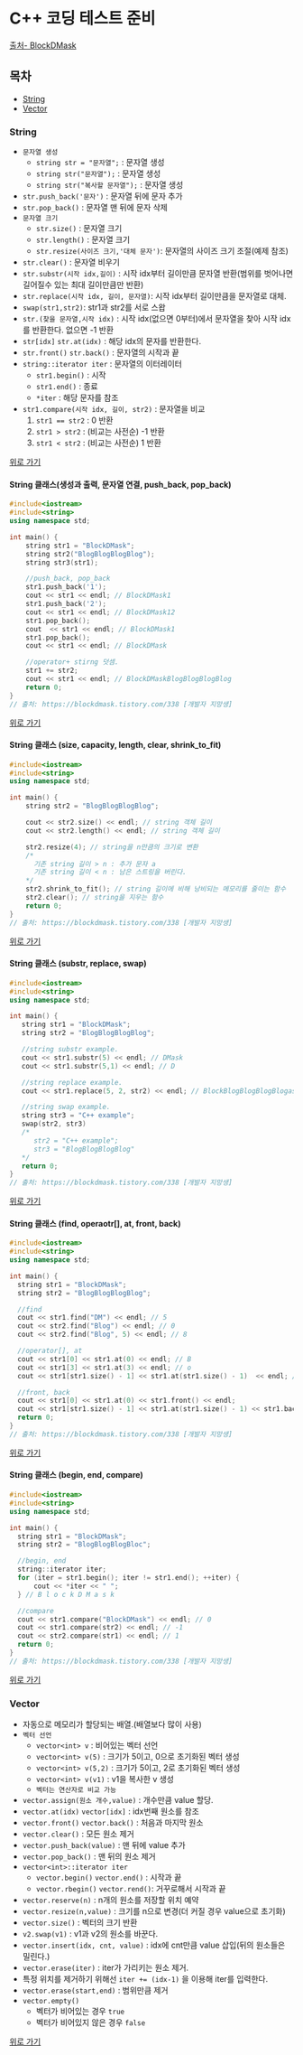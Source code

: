 # C++ 코딩 테스트 준비
[출처- BlockDMask](#https://blockdmask.tistory.com/)

## 목차
  - [String](#String)
  - [Vector](#Vector)

### String
  - `문자열 생성`
    - `string str = "문자열";` : 문자열 생성
    - `string str("문자열");` : 문자열 생성
    - `string str("복사할 문자열");` : 문자열 생성
  - `str.push_back('문자')` : 문자열 뒤에 문자 추가
  - `str.pop_back()` : 문자열 맨 뒤에 문자 삭제
  - `문자열 크기`
    - `str.size()` : 문자열 크기
    - `str.length()` : 문자열 크기
    - `str.resize(사이즈 크기,'대체 문자')`: 문자열의 사이즈 크기 조절(예제 참조)
  - `str.clear()` : 문자열 비우기
  - `str.substr(시작 idx,길이)` : 시작 idx부터 길이만큼 문자열 반환(범위를 벗어나면 길어질수 있는 최대 길이만큼만 반환)
  - `str.replace(시작 idx, 길이, 문자열)`: 시작 idx부터 길이만큼을 문자열로 대체.
  - `swap(str1,str2)`: str1과 str2를 서로 스왑
  - `str.(찾을 문자열,시작 idx)` : 시작 idx(없으면 0부터)에서 문자열을 찾아 시작 idx를 반환한다. 없으면 -1 반환
  - `str[idx]` `str.at(idx)` : 해당 idx의 문자를 반환한다.
  - `str.front()` `str.back()` : 문자열의 시작과 끝
  - `string::iterator iter` : 문자열의 이터레이터
    - `str1.begin()` : 시작
    - `str1.end()` : 종료
    - `*iter` : 해당 문자를 참조
  - `str1.compare(시작 idx, 길이, str2)` : 문자열을 비교
    1. `str1 == str2` : 0 반환
    2. `str1 > str2` : (비교는 사전순) -1 반환
    3. `str1 < str2` : (비교는 사전순) 1 반환

[위로 가기](#목차)


#### String 클래스(생성과 출력, 문자열 연결, push_back, pop_back)

```c++
#include<iostream>
#include<string>
using namespace std;

int main() {
    string str1 = "BlockDMask";
    string str2("BlogBlogBlogBlog");
    string str3(str1);

    //push_back, pop_back
    str1.push_back('1');
    cout << str1 << endl; // BlockDMask1
    str1.push_back('2');
    cout << str1 << endl; // BlockDMask12
    str1.pop_back();
    cout  << str1 << endl; // BlockDMask1
    str1.pop_back();
    cout << str1 << endl; // BlockDMask

    //operator+ stirng 덧셈.
    str1 += str2;
    cout << str1 << endl; // BlockDMaskBlogBlogBlogBlog
    return 0;
}
// 출처: https://blockdmask.tistory.com/338 [개발자 지망생]
```

[위로 가기](#목차)


#### String 클래스 (size, capacity, length, clear, shrink_to_fit)

```c++
#include<iostream>
#include<string>
using namespace std;

int main() {
    string str2 = "BlogBlogBlogBlog";

    cout << str2.size() << endl; // string 객체 길이
    cout << str2.length() << endl; // string 객체 길이

    str2.resize(4); // string을 n만큼의 크기로 변환
    /*
      기존 string 길이 > n : 추가 문자 a
      기존 string 길이 < n : 남은 스트링을 버린다.
    */  
    str2.shrink_to_fit(); // string 길이에 비해 낭비되는 메모리를 줄이는 함수
    str2.clear(); // string을 지우는 함수
    return 0;
}
// 출처: https://blockdmask.tistory.com/338 [개발자 지망생]
```

[위로 가기](#목차)


#### String 클래스 (substr, replace, swap)

```c++
#include<iostream>
#include<string>
using namespace std;

int main() {
   string str1 = "BlockDMask";
   string str2 = "BlogBlogBlogBlog";

   //string substr example.
   cout << str1.substr(5) << endl; // DMask
   cout << str1.substr(5,1) << endl; // D

   //string replace example.
   cout << str1.replace(5, 2, str2) << endl; // BlockBlogBlogBlogBlogask

   //string swap example.
   string str3 = "C++ example";
   swap(str2, str3)
   /*
      str2 = "C++ example";
      str3 = "BlogBlogBlogBlog"
   */
   return 0;
}
// 출처: https://blockdmask.tistory.com/338 [개발자 지망생]
```

[위로 가기](#목차)

#### String 클래스 (find, operaotr[], at, front, back)

```c++
#include<iostream>
#include<string>
using namespace std;

int main() {
  string str1 = "BlockDMask";
  string str2 = "BlogBlogBlogBlog";

  //find
  cout << str1.find("DM") << endl; // 5
  cout << str2.find("Blog") << endl; // 0
  cout << str2.find("Blog", 5) << endl; // 8

  //operator[], at
  cout << str1[0] << str1.at(0) << endl; // B
  cout << str1[3] << str1.at(3) << endl; // o
  cout << str1[str1.size() - 1] << str1.at(str1.size() - 1)  << endl; // k

  //front, back
  cout << str1[0] << str1.at(0) << str1.front() << endl;
  cout << str1[str1.size() - 1] << str1.at(str1.size() - 1) << str1.back() << endl;
  return 0;
}
// 출처: https://blockdmask.tistory.com/338 [개발자 지망생]
```

[위로 가기](#목차)

#### String 클래스 (begin, end, compare)

```c++
#include<iostream>
#include<string>
using namespace std;

int main() {
  string str1 = "BlockDMask";
  string str2 = "BlogBlogBlogBloc";

  //begin, end
  string::iterator iter;
  for (iter = str1.begin(); iter != str1.end(); ++iter) {
      cout << *iter << " ";
  } // B l o c k D M a s k

  //compare
  cout << str1.compare("BlockDMask") << endl; // 0
  cout << str1.compare(str2) << endl; // -1
  cout << str2.compare(str1) << endl; // 1
  return 0;
}
// 출처: https://blockdmask.tistory.com/338 [개발자 지망생]
```

[위로 가기](#목차)

### Vector
  - 자동으로 메모리가 할당되는 배열.(배열보다 많이 사용)
  - `벡터 선언`
    - `vector<int> v` : 비어있는 벡터 선언
    - `vector<int> v(5)` : 크기가 5이고, 0으로 초기화된 벡터 생성
    - `vector<int> v(5,2)` : 크기가 5이고, 2로 초기화된 벡터 생성
    - `vector<int> v(v1)` : v1을 복사한 v 생성
    - `벡터는 연산자로 비교 가능`
  - `vector.assign(원소 개수,value)` : 개수만큼 value 할당.
  - `vector.at(idx)` `vector[idx]` : idx번째 원소를 참조
  - `vector.front()` `vector.back()` : 처음과 마지막 원소
  - `vector.clear()` : 모든 원소 제거
  - `vector.push_back(value)` : 맨 뒤에 value 추가
  - `vector.pop_back()` : 맨 뒤의 원소 제거
  - `vector<int>::iterator iter`
    - `vector.begin()` `vector.end()` : 시작과 끝
    - `vector.rbegin()` `vector.rend()`: 거꾸로해서 시작과 끝
  - `vector.reserve(n)` : n개의 원소를 저장할 위치 예약
  - `vector.resize(n,value)` : 크기를 n으로 변경(더 커질 경우 value으로 초기화)
  - `vector.size()` : 벡터의 크기 반환
  - `v2.swap(v1)` : v1과 v2의 원소를 바꾼다.
  - `vector.insert(idx, cnt, value)` : idx에 cnt만큼 value 삽입(뒤의 원소들은 밀린다.)
  - `vector.erase(iter)` : iter가 가리키는 원소 제거.
   - 특정 위치를 제거하기 위해선 `iter += (idx-1)` 을 이용해 iter를 입력한다.
   - `vector.erase(start,end)` : 범위만큼 제거
  - `vector.empty()`
    - 벡터가 비어있는 경우 `true`
    - 벡터가 비어있지 않은 경우 `false`

[위로 가기](#목차)
